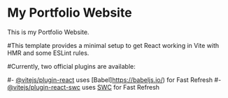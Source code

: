 # My Portfolio Website

This is my Portfolio Website.

#This template provides a minimal setup to get React working in Vite with HMR and some ESLint rules.

#Currently, two official plugins are available:

#- [@vitejs/plugin-react](https://github.com/vitejs/vite-plugin-react/blob/main/packages/plugin-react/README.md) uses [Babel]https://babeljs.io/) for Fast Refresh
#- [@vitejs/plugin-react-swc](https://github.com/vitejs/vite-plugin-react-swc) uses [SWC](https://swc.rs/) for Fast Refresh
